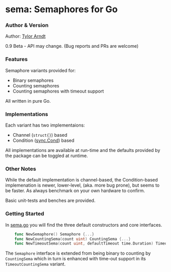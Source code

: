 sema: Semaphores for Go
====
### Author & Version

Author: [Tylor Arndt]

0.9 Beta - API may change. (Bug reports and PRs are welcome)

### Features

Semaphore variants provided for:
* Binary semaphores
* Counting semaphores
* Counting semaphores with timeout support
 
All written in pure Go.

### Implementations

Each variant has two implementaions:
* Channel (`struct{}`) based
* Condition ([sync.Cond]) based
 
All implementations are available at run-time and the defaults provided by the package can be toggled at runtime.

### Other Notes

While the default implementation is channel-based, the Condition-based implemenation is newer, lower-level, (aka. more bug prone), but seems to be faster. As always benchmark on your own hardware to confirm. 

Basic unit-tests and benches are provided.

### Getting Started

In [sema.go] you will find the three default constructors and core interfaces.
```go
	func NewSemaphore() Semaphore {...}
	func NewCountingSema(count uint) CountingSema {...}
	func NewTimeoutSema(count uint, defaultTimeout time.Duration) TimeoutCountingSema {...}
```
The `Semaphore` interface is extended from being binary to counting by `CountingSema` which in turn is enhanced with time-out support in its `TimeoutCountingSema` variant.

[Tylor Arndt]:https://plus.google.com/u/0/+TylorArndt/posts
[sync.Cond]:http://golang.org/pkg/sync/#Cond
[sema.go]:https://github.com/tarndt/sema/blob/master/sema.go]




